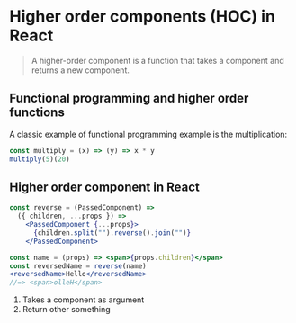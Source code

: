 # Higher order components (HOC) in React

> A higher-order component is a function that takes a component and returns a new component.

## Functional programming and higher order functions

A classic example of functional programming example is the multiplication:

```js
const multiply = (x) => (y) => x * y
multiply(5)(20)
```

## Higher order component in React

```jsx
const reverse = (PassedComponent) =>
  ({ children, ...props }) =>
    <PassedComponent {...props}>
      {children.split("").reverse().join("")}
    </PassedComponent>

const name = (props) => <span>{props.children}</span>
const reversedName = reverse(name)
<reversedName>Hello</reversedName>
//=> <span>olleH</span>
```

1. Takes a component as argument
2. Return other something

